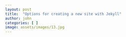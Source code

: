 ```yaml
---
layout: post
title:  "Options for creating a new site with Jekyll"
author: john
categories: [ ]
image: assets/images/13.jpg
---
```

